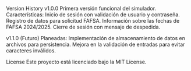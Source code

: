 Version History
v1.0.0
Primera versión funcional del simulador.
Características:
Inicio de sesión con validación de usuario y contraseña.
Registro de datos para solicitud FAFSA.
Información sobre las fechas de FAFSA 2024/2025.
Cierre de sesión con mensaje de despedida.

v1.1.0 (Futuro)
Planeadas:
Implementación de almacenamiento de datos en archivos para persistencia.
Mejora en la validación de entradas para evitar caracteres inválidos.


License
Este proyecto está licenciado bajo la MIT License.
